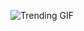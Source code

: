 
<!-- GIF_SECTION -->
![Trending GIF](https://media3.giphy.com/media/v1.Y2lkPThiYjIxNzcybTd3Mnc4eHpvcWg1ODRrN3lidGQ3Zng3MHhkNXpnMmprM2ttZ3hweiZlcD12MV9naWZzX3NlYXJjaCZjdD1n/wQAbcl6iDnawokpLj9/giphy.gif)
<!-- END_GIF_SECTION -->
